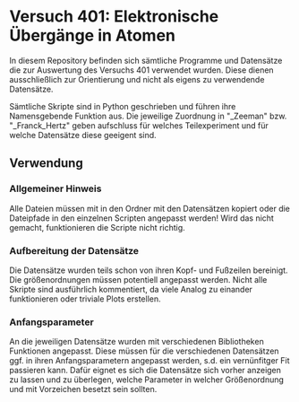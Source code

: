 # Versuch 401: Elektronische Übergänge in Atomen
In diesem Repository befinden sich sämtliche Programme und Datensätze die zur Auswertung des Versuchs 401 verwendet wurden.
Diese dienen ausschließlich zur Orientierung und nicht als eigens zu verwendende Datensätze.

Sämtliche Skripte sind in Python geschrieben und führen ihre Namensgebende Funktion aus. Die jeweilige Zuordnung in "_Zeeman" bzw.
"_Franck_Hertz" geben aufschluss für welches Teilexperiment und für welche Datensätze diese geeigent sind.

## Verwendung
### Allgemeiner Hinweis
Alle Dateien müssen mit in den Ordner mit den Datensätzen kopiert oder die Dateipfade in den einzelnen Scripten angepasst werden! Wird das nicht gemacht, funktionieren die Scripte nicht richtig.

### Aufbereitung der Datensätze
Die Datensätze wurden teils schon von ihren Kopf- und Fußzeilen bereinigt. Die größenordnungen müssen potentiell angepasst werden.
Nicht alle Skripte sind ausführlich kommentiert, da viele Analog zu einander funktionieren oder triviale Plots erstellen.

### Anfangsparameter
An die jeweiligen Datensätze wurden mit verschiedenen Bibliotheken Funktionen angepasst. Diese müssen für die verschiedenen Datensätzen
ggf. in ihren Anfangsparametern angepasst werden, s.d. ein vernünfitger Fit passieren kann. Dafür eignet es sich die Datensätze sich vorher
anzeigen zu lassen und zu überlegen, welche Parameter in welcher Größenordnung und mit Vorzeichen besetzt sein sollten.
